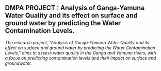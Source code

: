 

## DMPA PROJECT : Analysis of Ganga-Yamuna Water Quality and its effect on surface and ground water by predicting the Water Contamination Levels.


*The research project, "Analysis of Ganga-Yamuna Water Quality and its effect on surface and ground water by predicting the Water Contamination Levels," aims to assess water quality in the Ganga and Yamuna rivers, with a focus on predicting contamination levels and their impact on surface and groundwater.*
